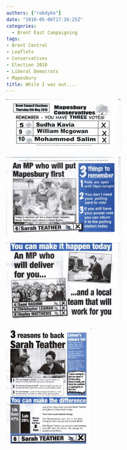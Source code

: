 ```yaml
---
authors: ["robdyke"]
date: "2010-05-06T17:26:25Z"
categories:
  - Brent East Campaigning
tags:
- Brent Central
- Leaflets
- Conservatives
- Election 2010
- Liberal Democrats
- Mapesbury
title: While I was out....
---
```

[<img src="/pubfiles/2010/05/6th-may-mapesbury-0001-300x134.jpg" alt="" title="6th may mapesbury 0001" width="300" height="134" class="alignleft size-medium wp-image-361" />](/pubfiles/2010/05/6th-may-mapesbury-0001.jpg)



[<img src="/pubfiles/2010/05/6th-may-mapesbury-0002-300x206.jpg" alt="" title="6th may mapesbury 0002" width="300" height="206" class="alignleft size-medium wp-image-364" />](/pubfiles/2010/05/6th-may-mapesbury-0002.jpg)
  
[<img src="/pubfiles/2010/05/6th-may-mapesbury-0003-300x206.jpg" alt="" title="6th may mapesbury 0003" width="300" height="206" class="alignleft size-medium wp-image-363" />](/pubfiles/2010/05/6th-may-mapesbury-0003.jpg)
  
[<img src="/pubfiles/2010/05/6th-may-mapesbury-0004-224x300.jpg" alt="" title="6th may mapesbury 0004" width="224" height="300" class="alignleft size-medium wp-image-362" />](/pubfiles/2010/05/6th-may-mapesbury-0004.jpg)
